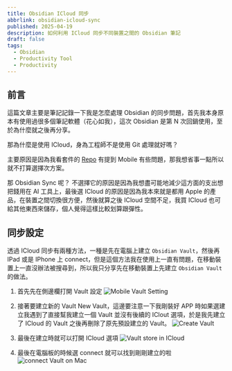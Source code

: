 ```yaml
---
title: Obsidian ICloud 同步
abbrlink: obsidian-icloud-sync
published: 2025-04-19
description: 如何利用 ICloud 同步不同裝置之間的 Obsidian 筆記
draft: false
tags:
  - Obsidian
  - Productivity Tool
  - Productivity
---
```


## 前言
這篇文章主要是筆記記錄一下我是怎麼處理 Obsidian 的同步問題，首先我本身原本有使用過很多個筆記軟體（花心如我），這次 Obsidian 是第 N 次回鍋使用，至於為什麼就之後再分享。

那為什麼是使用 ICloud，身為工程師不是使用 Git 處理就好嗎？

主要原因是因為我看套件的 [Repo](https://github.com/Vinzent03/obsidian-git) 有提到 Mobile 有些問題，那我想省事一點所以就不打算選擇次方案。

那 Obsidian Sync 呢？ 不選擇它的原因是因為我想盡可能地減少這方面的支出想把錢用在 AI 工具上，最後選 ICloud 的原因是因為我本來就是都用 Apple 的產品，在裝置之間切換很方便，然後就算之後 ICloud 空間不足，我買 ICloud 也可給其他東西來儲存，個人覺得這樣比較划算跟彈性。

## 同步設定
透過 ICloud 同步有兩種方法，一種是先在電腦上建立 `Obsidian Vault`，然後再 IPad 或是 IPhone 上 connect，但是這個方法我在使用上一直有問題，在移動裝置上一直沒辦法被搜尋到，所以我只分享先在移動裝置上先建立 `Obsidian Vault` 的做法。

1. 首先先在側邊欄打開 Vault 設定
![Mobile Vault Setting](image.png)

2. 接著要建立新的 Vault New Vault，這邊要注意一下我剛裝好 APP 時如果選建立我遇到了直接幫我建立一個 Vault 並沒有後續的 IClout 選項，於是我先建立了 ICloud 的 Vault 之後再刪除了原先預設建立的 Vault。
![Create Vault](image-1.png)

3. 最後在建立時就可以打開 ICloud 選項
![Vault store in ICloud](image-2.png)

4. 最後在電腦板的時候選 connect 就可以找到剛剛建立的啦
![connect Vault on Mac](image-3.png)

